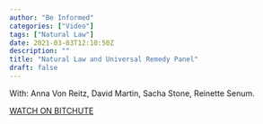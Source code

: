 ```yaml
---
author: "Be Informed"
categories: ["Video"]
tags: ["Natural Law"]
date: 2021-03-03T12:10:50Z
description: ""
title: "Natural Law and Universal Remedy Panel"
draft: false
---
```


With: Anna Von Reitz, David Martin, Sacha Stone, Reinette Senum.  

[WATCH ON BITCHUTE](https://www.bitchute.com/video/ZJ9NITIok1c9/)